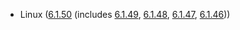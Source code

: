 - Linux ([6.1.50](https://lwn.net/Articles/943112) (includes [6.1.49](https://lwn.net/Articles/942880), [6.1.48](https://lwn.net/Articles/942865), [6.1.47](https://lwn.net/Articles/942531), [6.1.46](https://git.kernel.org/pub/scm/linux/kernel/git/stable/linux.git/tag/?h=v6.1.46)))
